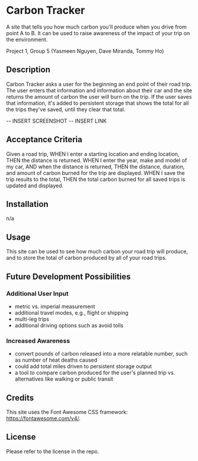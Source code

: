 # Carbon Tracker
A site that tells you how much carbon you'll produce when you drive from point A to B. It can be used to raise awareness of the impact of your trip on the environment.

Project 1, Group 5 (Yasmeen Nguyen, Dave Miranda, Tommy Ho)

## Description
Carbon Tracker asks a user for the beginning an end point of their road trip. The user enters that information and information about their car and the site returns the amount of carbon the user will burn on the trip. If the user saves that information, it's added to persistent storage that shows the total for all the trips they've saved, until they clear that total.

-- INSERT SCREENSHOT
-- INSERT LINK

## Acceptance Criteria
Given a road trip,
WHEN I enter a starting location and ending location,
THEN the distance is returned.
WHEN I enter the year, make and model of my car,
AND when the distance is returned,
THEN the distance, duration, and amount of carbon burned for the trip are displayed.
WHEN I save the trip results to the total,
THEN the total carbon burned for all saved trips is updated and displayed.

## Installation
n/a

## Usage
This site can be used to see how much carbon your road trip will produce, and to store the total of carbon produced by all of your road trips.

## Future Development Possibilities
### Additional User Input
- metric vs. imperial measurement
- additional travel modes, e.g., flight or shipping
- multi-leg trips
- additional driving options such as avoid tolls

### Increased Awareness
- convert pounds of carbon released into a more relatable number, such as number of heat deaths caused
- could add total miles driven to persistent storage output
- a tool to compare carbon produced for the user's planned trip vs. alternatives like walking or public transit

## Credits
This site uses the Font Awesome CSS framework: https://fontawesome.com/v4/.

## License
Please refer to the license in the repo.